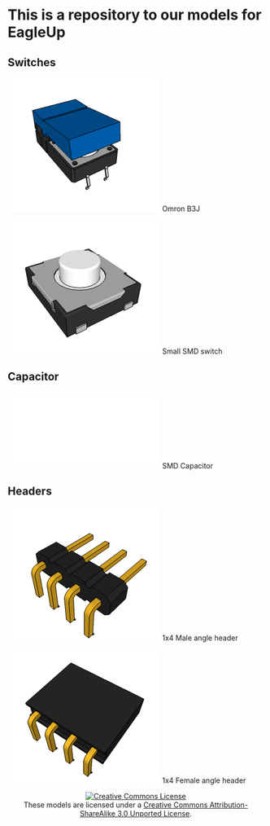 This is a repository to our models for EagleUp
==============================================


Switches
--------

![Omron B3J](/switches/B3J.png)
Omron B3J

![Tactile switch](/switches/TACTILE_SWITCH_SMD.png)
Small SMD switch

Capacitor
---------

![Panasonic D](/passive/capacitors/SMD/PANASONIC_D.skp)
SMD Capacitor


Headers
-------

![Male angle](/headers/1X04-ANGLE.png)
1x4 Male angle header

![Female angle](/headers/1X04-ANGLE-FEMALE.png)
1x4 Female angle header

<center>
<a rel="license" href="http://creativecommons.org/licenses/by-sa/3.0/"><img alt="Creative Commons License" style="border-width:0" src="http://i.creativecommons.org/l/by-sa/3.0/88x31.png" /></a><br />These models are licensed under a <a rel="license" href="http://creativecommons.org/licenses/by-sa/3.0/">Creative Commons Attribution-ShareAlike 3.0 Unported License</a>.
</center>

